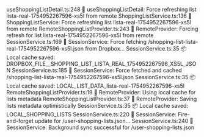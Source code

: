 useShoppingListDetail.ts:248 🛒 useShoppingListDetail: Force refreshing list lista-real-1754952267596-xs5l from remote
ShoppingListService.ts:136 🛒 ShoppingListService: Force refreshing list lista-real-1754952267596-xs5l from remote
RemoteShoppingListProvider.ts:243 🛒 RemoteProvider: Forcing refresh for list lista-real-1754952267596-xs5l from remote
SessionService.ts:169 📁 SessionService: Force fetching /shopping-list-lista-real-1754952267596-xs5l.json from Dropbox...
SessionService.ts:35 📦 Local cache saved: DROPBOX_FILE__SHOPPING_LIST_LISTA_REAL_1754952267596_XS5L_JSON
SessionService.ts:185 📁 SessionService: Force fetched and cached /shopping-list-lista-real-1754952267596-xs5l.json
SessionService.ts:35 📦 Local cache saved: LOCAL_LIST_DATA_lista-real-1754952267596-xs5l
RemoteShoppingListProvider.ts:19 🛒 RemoteProvider: Using local cache for lists metadata
RemoteShoppingListProvider.ts:37 🛒 RemoteProvider: Saving lists metadata optimistically
SessionService.ts:35 📦 Local cache saved: LOCAL_SHOPPING_LISTS
SessionService.ts:220 📁 SessionService: Fire-and-forget update for /user-shopping-lists.json...
SessionService.ts:240 📁 SessionService: Background sync successful for /user-shopping-lists.json
